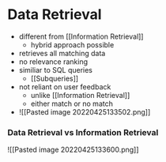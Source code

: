 # Data Retrieval
+ different from [[Information Retrieval]]
	+ hybrid approach possible
+ retrieves all matching data
+ no relevance ranking
+ similiar to SQL queries
	+ [[Subqueries]]
+ not reliant on user feedback
	+ unlike [[Information Retrieval]]
	+ either match or no match
+ ![[Pasted image 20220425133502.png]]

### Data Retrieval vs Information Retrieval
![[Pasted image 20220425133600.png]]


